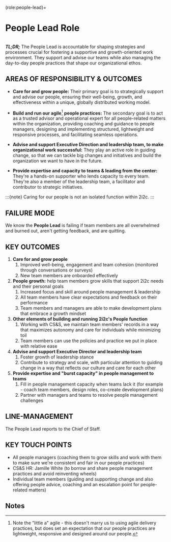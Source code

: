 (role:people-lead)=
# People Lead Role

```{role} People Lead

```

**_TL;DR;_** The People Lead is accountable for shaping strategies and processes crucial for fostering a supportive and growth-oriented work environment. They support and advise our teams while also managing the day-to-day people practices that shape our organizational ethos.

## AREAS OF RESPONSIBILITY & OUTCOMES

-   **Care for and grow people:** Their primary goal is to strategically support and advise our people, ensuring their well-being, growth, and effectiveness within a unique, globally distributed working model.

-   **Build and run our agile**[^1] **people practices:** The secondary goal is to act as a trusted advisor and operational expert for all people-related matters within the organization, providing coaching and guidance to people managers, designing and implementing structured, lightweight and responsive processes, and facilitating seamless operations.

-   **Advise and support Executive Direction and leadership team, to make organizational work successful:** They play an active role in guiding change, so that we can tackle big changes and initiatives and build the organization we want to have in the future.

-   **Provide expertise and capacity to teams & leading from the center:** They're a hands-on supporter who lends capacity to every team. They're also a member of the leadership team, a facilitator and contributor to strategic initiatives.

:::{note}
Caring for our people is not an isolated function within 2i2c.
:::

## FAILURE MODE

We know the **People Lead** is failing if team members are all overwhelmed and burned out, aren't getting feedback, and are quitting.

## KEY OUTCOMES

1. **Care for and grow people**
    1. Improved well-being, engagement and team cohesion (monitored through conversations or surveys)
    2. New team members are onboarded effectively
2. **People growth:** help team members grow skills that support 2i2c needs and their personal goals
    1. Increased focus and skill around people management & leadership
    2. All team members have clear expectations and feedback on their performance
    3. Team members and managers are able to make development plans that embrace a growth mindset
3. **Other elements of building and running 2i2c's People function**
    1. Working with CS&S, we maintain team members' records in a way that maximizes autonomy and care for individuals while minimizing toil
    2. Team members can use the policies and practice we put in place with relative ease
4. **Advise and support Executive Director and leadership team**
    1. Foster growth of leadership stance
    2. Contribute to strategy and scale, with particular attention to guiding change in a way that reflects our culture and care for each other
5. **Provide expertise and "burst capacity" in people management to teams**
    1. Fill in people management capacity when teams lack it (for example - coach team members, design roles, co-create development plans)
    2. Partner with managers and teams to resolve people management challenges

## LINE-MANAGEMENT

The People Lead reports to the Chief of Staff.

## KEY TOUCH POINTS

-   All people managers (coaching them to grow skills and work with them to make sure we're consistent and fair in our people practices)
-   CS&S HR: Jamille White (to borrow and share people management practices and avoid reinventing wheels)
-   Individual team members (guiding and supporting change and also offering people advice, coaching and an escalation point for people-related matters)


<!-- Footnotes themselves at the bottom. -->

## Notes

[^1]: Note the "little a" agile - this doesn't marry us to using agile delivery practices, but does set an expectation that our people practices are lightweight, responsive and designed around our people.
